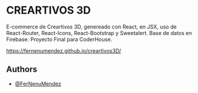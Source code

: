 # CREARTIVOS 3D
 
E-commerce de Creartivos 3D, genereado con React, en JSX, uso de React-Router, React-Icons, React-Bootstrap y Sweetalert.
Base de datos en Firebase.
Proyecto Final para CoderHouse. 

https://fernenumendez.github.io/creartivos3D/


## Authors

- [@FerNenuMendez](https://github.com/FerNenuMendez)
